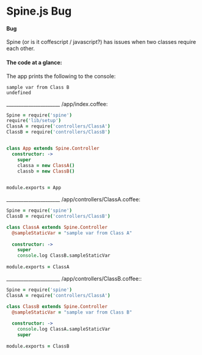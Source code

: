 # Spine.js Bug

#### Bug
Spine (or is it coffescript / javascript?) has issues when two classes require each other. 

#### The code at a glance:

The app prints the following to the console:
```
sample var from Class B
undefined
```

______________________ /app/index.coffee:

```coffeescript
Spine = require('spine')
require('lib/setup')
ClassA = require('controllers/ClassA')
ClassB = require('controllers/ClassB')


class App extends Spine.Controller
  constructor: ->
    super
    classa = new ClassA()
    classb = new ClassB()
    

module.exports = App
```   

______________________ /app/controllers/ClassA.coffee:

```coffeescript
Spine = require('spine')
ClassB = require('controllers/ClassB')

class ClassA extends Spine.Controller
  @sampleStaticVar = "sample var from Class A"
	
  constructor: ->
    super
	console.log ClassB.sampleStaticVar
    
module.exports = ClassA

```   
______________________ /app/controllers/ClassB.coffee::

```coffeescript
Spine = require('spine')
ClassA = require('controllers/ClassA')

class ClassB extends Spine.Controller
  @sampleStaticVar = "sample var from Class B"
  
  constructor: ->
    console.log ClassA.sampleStaticVar
    super
    
module.exports = ClassB
```   
